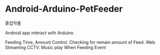 # Android-Arduino-PetFeeder
졸업작품

Android app interact with Arduino.

Feeding Time, Amount Control.
Checking for remain amount of Feed.
Web Streaming CCTV.
Music play When Feeding Event

